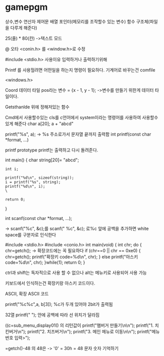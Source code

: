 # gamepgm

상수,변수
연산자
제어문
배열
포인터(메모리를 조작할수 있는 변수)
함수 
구조체(파일을 다루게 해준다)



25(줄) * 80(칸) ->텍스트 모드

@ 오타 <conin.h> 를 <window.h>로 수정

#include <stdio.h> 사용이유 입력하거나 출력하기위해 

Printf 를 사용헐려면 어떤일을 하는지 명령이 필요하다. 기계어로 바꾸는건 comfile 


<windows.h>

Coord 데이터 타일 pos라는 변수 = {x - 1, y - 1};
 ->변수를 만들기 위한게 데이터 타일이다.

Getsthanlde 위에 정해저있는 함수

Cmd에서 사용할수있는 cls를 c언어에서 system이라는 명령어를 사용하여 사용할수 있게 해준다
char a[20];
a + "abcd"

printf("%s", a);
-> %s 주소로가서 문자열 끝까지 출력함
int printf(const char *format, ...)

printf prototype
printf는 출력하고 다시 돌려준다.


int main()
{ 
	char string[20]= "abcd";
	
	int i;
	
	printf("%d\n", sizeof(string));
	i = printf("%s", string); 
	printf("%d\n", i);
	\
	
	return 0;
}

int scanf(const char *format, ...);
 
->  scanf("%c", &c);를 scanf(" %c", &c); 로%c 앞에 공백을 추가하면 white space를 구분자로 인식한다

#include <stdio.h>
 #include <conio.h>
 int main(void)
 {
 int chr;
 do
 {
 chr=getch(); -> 확장코드에는 꼭 필요하다
 if (chr==0 || chr == 0xe0)
 {
 chr=getch();
 printf("확장키 code=%d\n", chr);
 }
 else
 printf("아스키 code=%d\n", chr);
 }while(1);
 return 0;
 }

ctrl과 shift는 독자적으로 사용 할 수 없으나 alt는 메뉴키로 사용되어 사용 가능

키보드에서 인식하는건 확장키랑 아스키 코드이다.

ASCII, 확장 ASCII 코드

 printf("%c%c",a, b[3]); %c가 두개 있어야 2bit가 출력됨

 32열 printf(" "); 안에 공백에 따라 선 위치가 달라짐

((c=sub_menu_display01() 의 리턴값이 
 printf("햄버거 만들기\n\n");
 printf("1. 치킨버거\n");
 printf("2. 치즈버거\n");
 printf("3. 메인 메뉴로 이동\n\n");
 printf("메뉴번호 입력>");

=getch()-48 의 48은
-> '0' = 30h = 48 문자 숫자 기억하기
